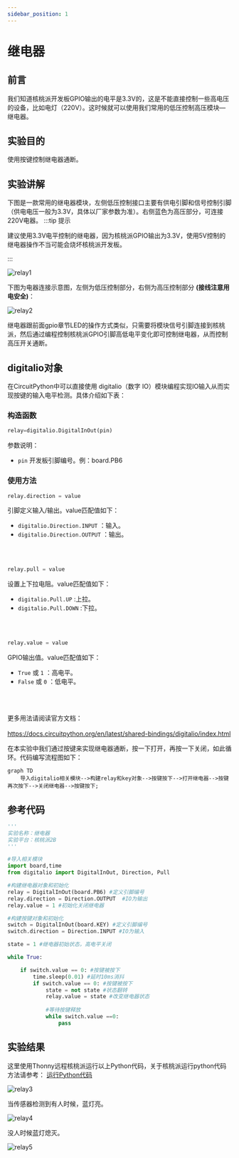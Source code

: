 ```yaml
---
sidebar_position: 1
---
```


# 继电器

## 前言
我们知道核桃派开发板GPIO输出的电平是3.3V的，这是不能直接控制一些高电压的设备，比如电灯（220V）。这时候就可以使用我们常用的低压控制高压模块—继电器。

## 实验目的
使用按键控制继电器通断。

## 实验讲解

下图是一款常用的继电器模块，左侧低压控制接口主要有供电引脚和信号控制引脚（供电电压一般为3.3V，具体以厂家参数为准）。右侧蓝色为高压部分，可连接220V电器。
:::tip 提示

建议使用3.3V电平控制的继电器，因为核桃派GPIO输出为3.3V，使用5V控制的继电器操作不当可能会烧坏核桃派开发板。

:::

![relay1](./img/relay/relay1.png) 

下图为电器连接示意图，左侧为低压控制部分，右侧为高压控制部分 **(接线注意用电安全)**：

![relay2](./img/relay/relay2.png) 


继电器跟前面gpio章节LED的操作方式类似，只需要将模块信号引脚连接到核桃派，然后通过编程控制核桃派GPIO引脚高低电平变化即可控制继电器，从而控制高压开关通断。

## digitalio对象

在CircuitPython中可以直接使用 digitalio（数字 IO）模块编程实现IO输入从而实现按键的输入电平检测。具体介绍如下表：

### 构造函数
```python
relay=digitalio.DigitalInOut(pin)
```
参数说明：
- `pin` 开发板引脚编号。例：board.PB6

### 使用方法
```python
relay.direction = value
```
引脚定义输入/输出。value匹配值如下：
- `digitalio.Direction.INPUT` ：输入。
- `digitalio.Direction.OUTPUT` ：输出。

<br></br>

```python
relay.pull = value
```
设置上下拉电阻。value匹配值如下：
- `digitalio.Pull.UP` :上拉。  
- `digitalio.Pull.DOWN` :下拉。  

<br></br>

```python
relay.value = value
```
GPIO输出值。value匹配值如下：
- `True` 或 `1` ：高电平。
- `False` 或 `0` ：低电平。

<br></br>

更多用法请阅读官方文档：<br></br>
https://docs.circuitpython.org/en/latest/shared-bindings/digitalio/index.html


在本实验中我们通过按键来实现继电器通断，按一下打开，再按一下关闭，如此循环。代码编写流程图如下：

```mermaid
graph TD
    导入digitalio相关模块-->构建relay和key对象-->按键按下-->打开继电器-->按键再次按下-->关闭继电器-->按键按下;
```

## 参考代码

```python
'''
实验名称：继电器
实验平台：核桃派2B
'''

#导入相关模块
import board,time
from digitalio import DigitalInOut, Direction, Pull

#构建继电器对象和初始化
relay = DigitalInOut(board.PB6) #定义引脚编号
relay.direction = Direction.OUTPUT  #IO为输出
relay.value = 1 #初始化关闭继电器

#构建按键对象和初始化
switch = DigitalInOut(board.KEY) #定义引脚编号
switch.direction = Direction.INPUT #IO为输入

state = 1 #继电器初始状态，高电平关闭

while True:

    if switch.value == 0: #按键被按下
        time.sleep(0.01) #延时10ms消抖
        if switch.value == 0: #按键被按下
            state = not state #状态翻转
            relay.value = state #改变继电器状态
            
            #等待按键释放
            while switch.value ==0:
                pass
```

## 实验结果

这里使用Thonny远程核桃派运行以上Python代码，关于核桃派运行python代码方法请参考： [运行Python代码](../python_run.md)

![relay3](./img/relay/relay3.png) 

当传感器检测到有人时候，蓝灯亮。

![relay4](./img/relay/relay4.png) 

没人时候蓝灯熄灭。

![relay5](./img/relay/relay5.png) 


